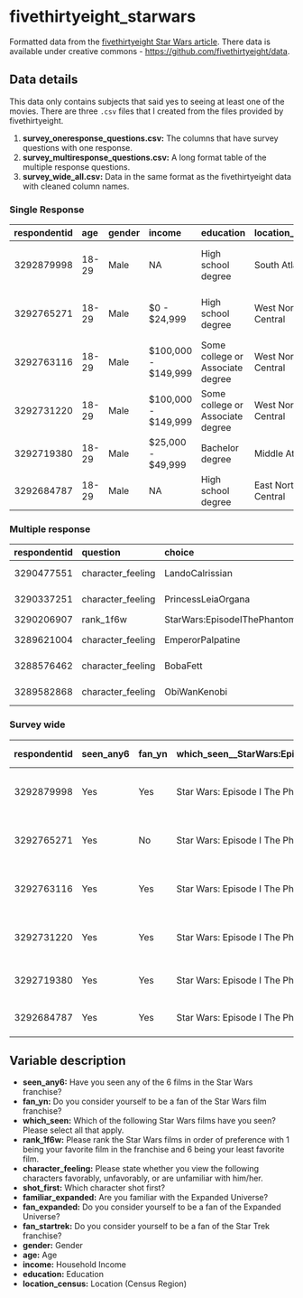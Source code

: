 # fivethirtyeight_starwars
Formatted data from the [fivethirtyeight Star Wars article](https://fivethirtyeight.com/features/americas-favorite-star-wars-movies-and-least-favorite-characters/). There data is available under creative commons - https://github.com/fivethirtyeight/data.

## Data details

This data only contains subjects that said yes to seeing at least one of the movies. There are three `.csv` files that I created from the files provided by fivethirtyeight.

1. **survey_oneresponse_questions.csv:** The columns that have survey questions with one response.
2. **survey_multiresponse_questions.csv:** A long format table of the multiple response questions.
3. **survey_wide_all.csv:** Data in the same format as the fivethirtyeight data with cleaned column names.

### Single Response

| respondentid|age   |gender |income              |education                        |location_census    |seen_any6 |fan_yn |fan_expanded |fan_startrek |shot_first                       |
|------------:|:-----|:------|:-------------------|:--------------------------------|:------------------|:---------|:------|:------------|:------------|:--------------------------------|
|   3292879998|18-29 |Male   |NA                  |High school degree               |South Atlantic     |Yes       |Yes    |No           |No           |I don't understand this question |
|   3292765271|18-29 |Male   |$0 - $24,999        |High school degree               |West North Central |Yes       |No     |NA           |No           |I don't understand this question |
|   3292763116|18-29 |Male   |$100,000 - $149,999 |Some college or Associate degree |West North Central |Yes       |Yes    |NA           |Yes          |I don't understand this question |
|   3292731220|18-29 |Male   |$100,000 - $149,999 |Some college or Associate degree |West North Central |Yes       |Yes    |No           |No           |Greedo                           |
|   3292719380|18-29 |Male   |$25,000 - $49,999   |Bachelor degree                  |Middle Atlantic    |Yes       |Yes    |No           |Yes          |Han                              |
|   3292684787|18-29 |Male   |NA                  |High school degree               |East North Central |Yes       |Yes    |No           |No           |Han

### Multiple response

| respondentid|question          |choice                            |answer               |
|------------:|:-----------------|:---------------------------------|:--------------------|
|   3290477551|character_feeling |LandoCalrissian                   |Somewhat favorably   |
|   3290337251|character_feeling |PrincessLeiaOrgana                |Very favorably       |
|   3290206907|rank_1f6w         |StarWars:EpisodeIThePhantomMenace |6                    |
|   3289621004|character_feeling |EmperorPalpatine                  |Somewhat favorably   |
|   3288576462|character_feeling |BobaFett                          |Somewhat unfavorably |
|   3289582868|character_feeling |ObiWanKenobi                      |Very favorably       |

### Survey wide

| respondentid|seen_any6 |fan_yn |which_seen__StarWars:EpisodeIThePhantomMenace |which_seen__StarWars:EpisodeIIAttackoftheClones |which_seen__StarWars:EpisodeIIIRevengeoftheSith |which_seen__StarWars:EpisodeIVANewHope |which_seen__StarWars:EpisodeVTheEmpireStrikesBack |which_seen__StarWars:EpisodeVIReturnoftheJedi | rank_1f6w__StarWars:EpisodeIThePhantomMenace| rank_1f6w__StarWars:EpisodeIIAttackoftheClones| rank_1f6w__StarWars:EpisodeIIIRevengeoftheSith| rank_1f6w__StarWars:EpisodeIVANewHope| rank_1f6w__StarWars:EpisodeVTheEmpireStrikesBack| rank_1f6w__StarWars:EpisodeVIReturnoftheJedi|character_feeling__HanSolo |character_feeling__LukeSkywalker |character_feeling__PrincessLeiaOrgana |character_feeling__AnakinSkywalker |character_feeling__ObiWanKenobi |character_feeling__EmperorPalpatine         |character_feeling__DarthVader |character_feeling__LandoCalrissian          |character_feeling__BobaFett |character_feeling__C-3P0 |character_feeling__R2D2 |character_feeling__JarJarBinks |character_feeling__PadmeAmidala             |character_feeling__Yoda |shot_first                       |familiar_expanded |fan_expanded |fan_startrek |gender |age   |income              |education                        |location_census    |
|------------:|:---------|:------|:---------------------------------------------|:-----------------------------------------------|:-----------------------------------------------|:--------------------------------------|:-------------------------------------------------|:---------------------------------------------|--------------------------------------------:|----------------------------------------------:|----------------------------------------------:|-------------------------------------:|------------------------------------------------:|--------------------------------------------:|:--------------------------|:--------------------------------|:-------------------------------------|:----------------------------------|:-------------------------------|:-------------------------------------------|:-----------------------------|:-------------------------------------------|:---------------------------|:------------------------|:-----------------------|:------------------------------|:-------------------------------------------|:-----------------------|:--------------------------------|:-----------------|:------------|:------------|:------|:-----|:-------------------|:--------------------------------|:------------------|
|   3292879998|Yes       |Yes    |Star Wars: Episode I  The Phantom Menace      |Star Wars: Episode II  Attack of the Clones     |Star Wars: Episode III  Revenge of the Sith     |Star Wars: Episode IV  A New Hope      |Star Wars: Episode V The Empire Strikes Back      |Star Wars: Episode VI Return of the Jedi      |                                            3|                                              2|                                              1|                                     4|                                                5|                                            6|Very favorably             |Very favorably                   |Very favorably                        |Very favorably                     |Very favorably                  |Very favorably                              |Very favorably                |Unfamiliar (N/A)                            |Unfamiliar (N/A)            |Very favorably           |Very favorably          |Very favorably                 |Very favorably                              |Very favorably          |I don't understand this question |Yes               |No           |No           |Male   |18-29 |NA                  |High school degree               |South Atlantic     |
|   3292765271|Yes       |No     |Star Wars: Episode I  The Phantom Menace      |Star Wars: Episode II  Attack of the Clones     |Star Wars: Episode III  Revenge of the Sith     |NA                                     |NA                                                |NA                                            |                                            1|                                              2|                                              3|                                     4|                                                5|                                            6|Somewhat favorably         |Somewhat favorably               |Somewhat favorably                    |Somewhat favorably                 |Somewhat favorably              |Unfamiliar (N/A)                            |Unfamiliar (N/A)              |Unfamiliar (N/A)                            |Unfamiliar (N/A)            |Unfamiliar (N/A)         |Unfamiliar (N/A)        |Unfamiliar (N/A)               |Unfamiliar (N/A)                            |Unfamiliar (N/A)        |I don't understand this question |No                |NA           |No           |Male   |18-29 |$0 - $24,999        |High school degree               |West North Central |
|   3292763116|Yes       |Yes    |Star Wars: Episode I  The Phantom Menace      |Star Wars: Episode II  Attack of the Clones     |Star Wars: Episode III  Revenge of the Sith     |Star Wars: Episode IV  A New Hope      |Star Wars: Episode V The Empire Strikes Back      |Star Wars: Episode VI Return of the Jedi      |                                            5|                                              6|                                              1|                                     2|                                                4|                                            3|Very favorably             |Very favorably                   |Very favorably                        |Very favorably                     |Very favorably                  |Somewhat favorably                          |Very favorably                |Somewhat favorably                          |Somewhat unfavorably        |Very favorably           |Very favorably          |Very favorably                 |Very favorably                              |Very favorably          |I don't understand this question |No                |NA           |Yes          |Male   |18-29 |$100,000 - $149,999 |Some college or Associate degree |West North Central |
|   3292731220|Yes       |Yes    |Star Wars: Episode I  The Phantom Menace      |Star Wars: Episode II  Attack of the Clones     |Star Wars: Episode III  Revenge of the Sith     |Star Wars: Episode IV  A New Hope      |Star Wars: Episode V The Empire Strikes Back      |Star Wars: Episode VI Return of the Jedi      |                                            5|                                              4|                                              6|                                     2|                                                1|                                            3|Very favorably             |Somewhat favorably               |Somewhat favorably                    |Somewhat unfavorably               |Very favorably                  |Very unfavorably                            |Somewhat favorably            |Neither favorably nor unfavorably (neutral) |Very favorably              |Somewhat favorably       |Somewhat favorably      |Very unfavorably               |Somewhat favorably                          |Somewhat favorably      |Greedo                           |Yes               |No           |No           |Male   |18-29 |$100,000 - $149,999 |Some college or Associate degree |West North Central |
|   3292719380|Yes       |Yes    |Star Wars: Episode I  The Phantom Menace      |Star Wars: Episode II  Attack of the Clones     |Star Wars: Episode III  Revenge of the Sith     |Star Wars: Episode IV  A New Hope      |Star Wars: Episode V The Empire Strikes Back      |Star Wars: Episode VI Return of the Jedi      |                                            1|                                              4|                                              3|                                     6|                                                5|                                            2|Very favorably             |Very favorably                   |Very favorably                        |Very favorably                     |Very favorably                  |Neither favorably nor unfavorably (neutral) |Very favorably                |Neither favorably nor unfavorably (neutral) |Somewhat favorably          |Somewhat favorably       |Somewhat favorably      |Somewhat favorably             |Neither favorably nor unfavorably (neutral) |Very favorably          |Han                              |Yes               |No           |Yes          |Male   |18-29 |$25,000 - $49,999   |Bachelor degree                  |Middle Atlantic    |
|   3292684787|Yes       |Yes    |Star Wars: Episode I  The Phantom Menace      |Star Wars: Episode II  Attack of the Clones     |Star Wars: Episode III  Revenge of the Sith     |Star Wars: Episode IV  A New Hope      |Star Wars: Episode V The Empire Strikes Back      |Star Wars: Episode VI Return of the Jedi      |                                            6|                                              5|                                              4|                                     3|                                                1|                                            2|Very favorably             |Very favorably                   |Somewhat favorably                    |Somewhat favorably                 |Very favorably                  |Very favorably                              |Very favorably                |Very favorably                              |Very favorably              |Somewhat favorably       |Very favorably          |Somewhat unfavorably           |Somewhat favorably                          |Very favorably          |Han                              |Yes               |No           |No           |Male   |18-29 |NA                  |High school degree               |East North Central |

## Variable description

- **seen_any6:** Have you seen any of the 6 films in the Star Wars franchise? 
- **fan_yn:** Do you consider yourself to be a fan of the Star Wars film franchise?
- **which_seen:** Which of the following Star Wars films have you seen? Please select all that apply.
- **rank_1f6w:** Please rank the Star Wars films in order of preference with 1 being your favorite film in the franchise and 6 being your least favorite film.
- **character_feeling:** Please state whether you view the following characters favorably, unfavorably, or are unfamiliar with him/her.
- **shot_first:** Which character shot first?
- **familiar_expanded:** Are you familiar with the Expanded Universe?
- **fan_expanded:** Do you consider yourself to be a fan of the Expanded Universe?
- **fan_startrek:** Do you consider yourself to be a fan of the Star Trek franchise?
- **gender:** Gender
- **age:** Age
- **income:** Household Income
- **education:** Education
- **location_census:** Location (Census Region)

